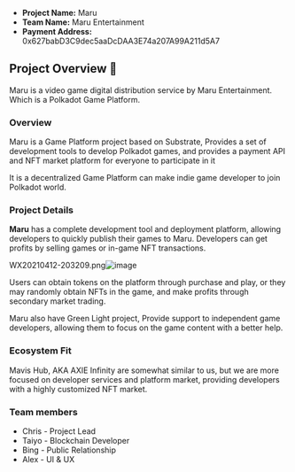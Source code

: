 * **Project Name:** Maru
* **Team Name:** Maru Entertainment
* **Payment Address:** 0x627babD3C9dec5aaDcDAA3E74a207A99A211d5A7

## Project Overview :page_facing_up:

Maru is a video game digital distribution service by Maru Entertainment. Which is a Polkadot Game Platform.

### Overview
Maru is a Game Platform project based on Substrate, Provides a set of development tools to develop Polkadot games, and provides a payment API and NFT market platform for everyone to participate in it

It is a decentralized Game Platform can make indie game developer to join Polkadot world.

### Project Details 

**Maru** has a complete development tool and deployment platform, allowing developers to quickly publish their games to Maru. Developers can get profits by selling games or in-game NFT transactions. 

WX20210412-203209.png![image](https://user-images.githubusercontent.com/82384810/114397057-d8ef5b00-9bd0-11eb-9857-b81f2e1f8a60.png)

Users can obtain tokens on the platform through purchase and play, or they may randomly obtain NFTs in the game, and make profits through secondary market trading.

Maru also have Green Light project, Provide support to independent game developers, allowing them to focus on the game content with a better help.

### Ecosystem Fit
Mavis Hub, AKA AXIE Infinity are somewhat similar to us, but we are more focused on developer services and platform market, providing developers with a highly customized NFT market.

### Team members
* Chris - Project Lead
* Taiyo - Blockchain Developer
* Bing - Public Relationship
* Alex - UI & UX
